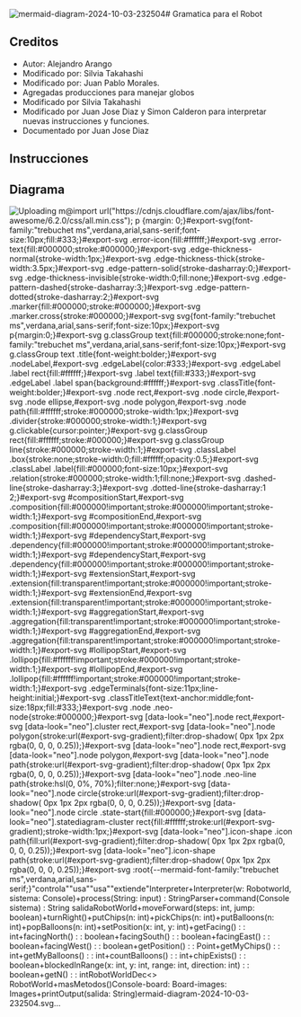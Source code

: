 ![mermaid-diagram-2024-10-03-232504](https://github.com/user-attachments/assets/057ec0cd-60f8-4807-8ea7-df02c13a35e3)# Gramatica para el Robot
## Creditos
- Autor: Alejandro Arango
- Modificado por: Silvia Takahashi
- Modificado por: Juan Pablo Morales.
- Agregadas producciones para manejar globos
- Modificado por Silvia Takahashi
- Modificado por Juan Jose Diaz y Simon Calderon para interpretar nuevas instrucciones y funciones.
- Documentado por Juan Jose Diaz
## Instrucciones

## Diagrama
![Uploading m<svg aria-roledescription="classDiagram" role="graphics-document document" viewBox="0 0 546.796875 969" style="max-width: 546.796875px;" xmlns="http://www.w3.org/2000/svg" width="100%" id="export-svg"><style xmlns="http://www.w3.org/1999/xhtml">@import url("https://cdnjs.cloudflare.com/ajax/libs/font-awesome/6.2.0/css/all.min.css"); p {margin: 0;}</style><style>#export-svg{font-family:"trebuchet ms",verdana,arial,sans-serif;font-size:10px;fill:#333;}#export-svg .error-icon{fill:#ffffff;}#export-svg .error-text{fill:#000000;stroke:#000000;}#export-svg .edge-thickness-normal{stroke-width:1px;}#export-svg .edge-thickness-thick{stroke-width:3.5px;}#export-svg .edge-pattern-solid{stroke-dasharray:0;}#export-svg .edge-thickness-invisible{stroke-width:0;fill:none;}#export-svg .edge-pattern-dashed{stroke-dasharray:3;}#export-svg .edge-pattern-dotted{stroke-dasharray:2;}#export-svg .marker{fill:#000000;stroke:#000000;}#export-svg .marker.cross{stroke:#000000;}#export-svg svg{font-family:"trebuchet ms",verdana,arial,sans-serif;font-size:10px;}#export-svg p{margin:0;}#export-svg g.classGroup text{fill:#000000;stroke:none;font-family:"trebuchet ms",verdana,arial,sans-serif;font-size:10px;}#export-svg g.classGroup text .title{font-weight:bolder;}#export-svg .nodeLabel,#export-svg .edgeLabel{color:#333;}#export-svg .edgeLabel .label rect{fill:#ffffff;}#export-svg .label text{fill:#333;}#export-svg .edgeLabel .label span{background:#ffffff;}#export-svg .classTitle{font-weight:bolder;}#export-svg .node rect,#export-svg .node circle,#export-svg .node ellipse,#export-svg .node polygon,#export-svg .node path{fill:#ffffff;stroke:#000000;stroke-width:1px;}#export-svg .divider{stroke:#000000;stroke-width:1;}#export-svg g.clickable{cursor:pointer;}#export-svg g.classGroup rect{fill:#ffffff;stroke:#000000;}#export-svg g.classGroup line{stroke:#000000;stroke-width:1;}#export-svg .classLabel .box{stroke:none;stroke-width:0;fill:#ffffff;opacity:0.5;}#export-svg .classLabel .label{fill:#000000;font-size:10px;}#export-svg .relation{stroke:#000000;stroke-width:1;fill:none;}#export-svg .dashed-line{stroke-dasharray:3;}#export-svg .dotted-line{stroke-dasharray:1 2;}#export-svg #compositionStart,#export-svg .composition{fill:#000000!important;stroke:#000000!important;stroke-width:1;}#export-svg #compositionEnd,#export-svg .composition{fill:#000000!important;stroke:#000000!important;stroke-width:1;}#export-svg #dependencyStart,#export-svg .dependency{fill:#000000!important;stroke:#000000!important;stroke-width:1;}#export-svg #dependencyStart,#export-svg .dependency{fill:#000000!important;stroke:#000000!important;stroke-width:1;}#export-svg #extensionStart,#export-svg .extension{fill:transparent!important;stroke:#000000!important;stroke-width:1;}#export-svg #extensionEnd,#export-svg .extension{fill:transparent!important;stroke:#000000!important;stroke-width:1;}#export-svg #aggregationStart,#export-svg .aggregation{fill:transparent!important;stroke:#000000!important;stroke-width:1;}#export-svg #aggregationEnd,#export-svg .aggregation{fill:transparent!important;stroke:#000000!important;stroke-width:1;}#export-svg #lollipopStart,#export-svg .lollipop{fill:#ffffff!important;stroke:#000000!important;stroke-width:1;}#export-svg #lollipopEnd,#export-svg .lollipop{fill:#ffffff!important;stroke:#000000!important;stroke-width:1;}#export-svg .edgeTerminals{font-size:11px;line-height:initial;}#export-svg .classTitleText{text-anchor:middle;font-size:18px;fill:#333;}#export-svg .node .neo-node{stroke:#000000;}#export-svg [data-look="neo"].node rect,#export-svg [data-look="neo"].cluster rect,#export-svg [data-look="neo"].node polygon{stroke:url(#export-svg-gradient);filter:drop-shadow( 0px 1px 2px rgba(0, 0, 0, 0.25));}#export-svg [data-look="neo"].node rect,#export-svg [data-look="neo"].node polygon,#export-svg [data-look="neo"].node path{stroke:url(#export-svg-gradient);filter:drop-shadow( 0px 1px 2px rgba(0, 0, 0, 0.25));}#export-svg [data-look="neo"].node .neo-line path{stroke:hsl(0, 0%, 70%);filter:none;}#export-svg [data-look="neo"].node circle{stroke:url(#export-svg-gradient);filter:drop-shadow( 0px 1px 2px rgba(0, 0, 0, 0.25));}#export-svg [data-look="neo"].node circle .state-start{fill:#000000;}#export-svg [data-look="neo"].statediagram-cluster rect{fill:#ffffff;stroke:url(#export-svg-gradient);stroke-width:1px;}#export-svg [data-look="neo"].icon-shape .icon path{fill:url(#export-svg-gradient);filter:drop-shadow( 0px 1px 2px rgba(0, 0, 0, 0.25));}#export-svg [data-look="neo"].icon-shape path{stroke:url(#export-svg-gradient);filter:drop-shadow( 0px 1px 2px rgba(0, 0, 0, 0.25));}#export-svg :root{--mermaid-font-family:"trebuchet ms",verdana,arial,sans-serif;}</style><g><defs><marker orient="auto" markerHeight="240" markerWidth="190" refY="7" refX="18" class="marker aggregation classDiagram" id="export-svg_classDiagram-aggregationStart"><path d="M 18,7 L9,13 L1,7 L9,1 Z"/></marker></defs><defs><marker orient="auto" markerHeight="28" markerWidth="20" refY="7" refX="1" class="marker aggregation classDiagram" id="export-svg_classDiagram-aggregationEnd"><path d="M 18,7 L9,13 L1,7 L9,1 Z"/></marker></defs><defs><marker orient="auto" markerHeight="240" markerWidth="190" refY="7" refX="18" class="marker extension classDiagram" id="export-svg_classDiagram-extensionStart"><path d="M 1,7 L18,13 V 1 Z"/></marker></defs><defs><marker orient="auto" markerHeight="28" markerWidth="20" refY="7" refX="1" class="marker extension classDiagram" id="export-svg_classDiagram-extensionEnd"><path d="M 1,1 V 13 L18,7 Z"/></marker></defs><defs><marker orient="auto" markerHeight="240" markerWidth="190" refY="7" refX="18" class="marker composition classDiagram" id="export-svg_classDiagram-compositionStart"><path d="M 18,7 L9,13 L1,7 L9,1 Z"/></marker></defs><defs><marker orient="auto" markerHeight="28" markerWidth="20" refY="7" refX="1" class="marker composition classDiagram" id="export-svg_classDiagram-compositionEnd"><path d="M 18,7 L9,13 L1,7 L9,1 Z"/></marker></defs><defs><marker orient="auto" markerHeight="240" markerWidth="190" refY="7" refX="6" class="marker dependency classDiagram" id="export-svg_classDiagram-dependencyStart"><path d="M 5,7 L9,13 L1,7 L9,1 Z"/></marker></defs><defs><marker orient="auto" markerHeight="28" markerWidth="20" refY="7" refX="13" class="marker dependency classDiagram" id="export-svg_classDiagram-dependencyEnd"><path d="M 18,7 L9,13 L14,7 L9,1 Z"/></marker></defs><defs><marker orient="auto" markerHeight="240" markerWidth="190" refY="7" refX="13" class="marker lollipop classDiagram" id="export-svg_classDiagram-lollipopStart"><circle r="6" cy="7" cx="7" fill="transparent" stroke="black"/></marker></defs><defs><marker orient="auto" markerHeight="240" markerWidth="190" refY="7" refX="1" class="marker lollipop classDiagram" id="export-svg_classDiagram-lollipopEnd"><circle r="6" cy="7" cx="7" fill="transparent" stroke="black"/></marker></defs><g class="root"><g class="clusters"/><g class="edgePaths"><path marker-start="url(#export-svg_classDiagram-dependencyStart)" style="fill:none" class="edge-pattern-solid relation" data-edge="true" id="id_Parser_Interpreter_1" d="M172.893,102.135L163.682,107.779C154.471,113.423,136.048,124.712,126.836,136.522C117.625,148.333,117.625,160.667,117.625,166.833L117.625,173"/><path marker-end="url(#export-svg_classDiagram-dependencyEnd)" style="fill:none" class="edge-pattern-solid relation" data-edge="true" id="id_Parser_RobotWorldDec_2" d="M326.522,99L336.586,105.167C346.65,111.333,366.778,123.667,376.842,135C386.906,146.333,386.906,156.667,386.906,161.833L386.906,167"/><path marker-start="url(#export-svg_classDiagram-dependencyStart)" style="fill:none" class="edge-pattern-solid relation" data-edge="true" id="id_Interpreter_Console_3" d="M117.625,298L117.625,303.167C117.625,308.333,117.625,318.667,117.625,367.333C117.625,416,117.625,503,117.625,546.5L117.625,590"/><path marker-end="url(#export-svg_classDiagram-extensionEnd)" style="fill:none" class="edge-pattern-solid relation" data-edge="true" id="id_RobotWorldDec_RobotWorld_4" d="M386.906,292L386.906,298.167C386.906,304.333,386.906,316.667,386.906,326C386.906,335.333,386.906,341.667,386.906,344.833L386.906,348"/></g><g class="edgeLabels"><g transform="translate(117.625, 136)" class="edgeLabel"><g transform="translate(-21.33984375, -12)" data-id="id_Parser_Interpreter_1" class="label"><foreignObject height="24" width="42.6796875"><div style="display: inline-block; white-space: nowrap;" xmlns="http://www.w3.org/1999/xhtml"><span class="edgeLabel"><span class="edgeLabel">"controla"</span></span></div></foreignObject></g></g><g transform="translate(386.90625, 136)" class="edgeLabel"><g transform="translate(-11.61328125, -12)" data-id="id_Parser_RobotWorldDec_2" class="label"><foreignObject height="24" width="23.2265625"><div style="display: inline-block; white-space: nowrap;" xmlns="http://www.w3.org/1999/xhtml"><span class="edgeLabel"><span class="edgeLabel">"usa"</span></span></div></foreignObject></g></g><g transform="translate(117.625, 329)" class="edgeLabel"><g transform="translate(-11.61328125, -12)" data-id="id_Interpreter_Console_3" class="label"><foreignObject height="24" width="23.2265625"><div style="display: inline-block; white-space: nowrap;" xmlns="http://www.w3.org/1999/xhtml"><span class="edgeLabel"><span class="edgeLabel">"usa"</span></span></div></foreignObject></g></g><g transform="translate(386.90625, 329)" class="edgeLabel"><g transform="translate(-22.45703125, -12)" data-id="id_RobotWorldDec_RobotWorld_4" class="label"><foreignObject height="24" width="44.9140625"><div style="display: inline-block; white-space: nowrap;" xmlns="http://www.w3.org/1999/xhtml"><span class="edgeLabel"><span class="edgeLabel">"extiende"</span></span></div></foreignObject></g></g></g><g class="nodes"><g transform="translate(117.625, 232.5)" data-id="Interpreter" data-node="true" id="classId-Interpreter-2692" class="node default"><rect height="119" width="219.25" y="-59.5" x="-109.625" class="outer title-state" style=""/><line y2="-23.5" y1="-23.5" x2="109.625" x1="-109.625" class="divider"/><line y2="-7.5" y1="-7.5" x2="109.625" x1="-109.625" class="divider"/><g class="label"><foreignObject height="0" width="0"><div style="display: inline-block; white-space: nowrap;" xmlns="http://www.w3.org/1999/xhtml"><span class="nodeLabel"></span></div></foreignObject><foreignObject transform="translate( -25.0078125, -52)" height="24" width="50.015625" class="classTitle"><div style="display: inline-block; white-space: nowrap;" xmlns="http://www.w3.org/1999/xhtml"><span class="nodeLabel">Interpreter</span></div></foreignObject><foreignObject transform="translate( -102.125, 0)" height="24" width="204.25"><div style="display: inline-block; white-space: nowrap;" xmlns="http://www.w3.org/1999/xhtml"><span class="nodeLabel">+Interpreter(w: Robotworld, sistema: Console)</span></div></foreignObject><foreignObject transform="translate( -102.125, 28)" height="24" width="135.34375"><div style="display: inline-block; white-space: nowrap;" xmlns="http://www.w3.org/1999/xhtml"><span class="nodeLabel">+process(String: input) : String</span></div></foreignObject></g></g><g transform="translate(252.265625, 53.5)" data-id="Parser" data-node="true" id="classId-Parser-2693" class="node default"><rect height="91" width="208.6953125" y="-45.5" x="-104.34765625" class="outer title-state" style=""/><line y2="-9.5" y1="-9.5" x2="104.34765625" x1="-104.34765625" class="divider"/><line y2="6.5" y1="6.5" x2="104.34765625" x1="-104.34765625" class="divider"/><g class="label"><foreignObject height="0" width="0"><div style="display: inline-block; white-space: nowrap;" xmlns="http://www.w3.org/1999/xhtml"><span class="nodeLabel"></span></div></foreignObject><foreignObject transform="translate( -15.5703125, -38)" height="24" width="31.140625" class="classTitle"><div style="display: inline-block; white-space: nowrap;" xmlns="http://www.w3.org/1999/xhtml"><span class="nodeLabel">Parser</span></div></foreignObject><foreignObject transform="translate( -96.84765625, 14)" height="24" width="193.6953125"><div style="display: inline-block; white-space: nowrap;" xmlns="http://www.w3.org/1999/xhtml"><span class="nodeLabel">+command(Console sistema) : String salida</span></div></foreignObject></g></g><g transform="translate(386.90625, 663.5)" data-id="RobotWorld" data-node="true" id="classId-RobotWorld-2694" class="node default"><rect height="595" width="303.78125" y="-297.5" x="-151.890625" class="outer title-state" style=""/><line y2="-261.5" y1="-261.5" x2="151.890625" x1="-151.890625" class="divider"/><line y2="-245.5" y1="-245.5" x2="151.890625" x1="-151.890625" class="divider"/><g class="label"><foreignObject height="0" width="0"><div style="display: inline-block; white-space: nowrap;" xmlns="http://www.w3.org/1999/xhtml"><span class="nodeLabel"></span></div></foreignObject><foreignObject transform="translate( -28.51171875, -290)" height="24" width="57.0234375" class="classTitle"><div style="display: inline-block; white-space: nowrap;" xmlns="http://www.w3.org/1999/xhtml"><span class="nodeLabel">RobotWorld</span></div></foreignObject><foreignObject transform="translate( -144.390625, -238)" height="24" width="182.03125"><div style="display: inline-block; white-space: nowrap;" xmlns="http://www.w3.org/1999/xhtml"><span class="nodeLabel">+moveForward(steps: int, jump: boolean)</span></div></foreignObject><foreignObject transform="translate( -144.390625, -210)" height="24" width="53.078125"><div style="display: inline-block; white-space: nowrap;" xmlns="http://www.w3.org/1999/xhtml"><span class="nodeLabel">+turnRight()</span></div></foreignObject><foreignObject transform="translate( -144.390625, -182)" height="24" width="73.6484375"><div style="display: inline-block; white-space: nowrap;" xmlns="http://www.w3.org/1999/xhtml"><span class="nodeLabel">+putChips(n: int)</span></div></foreignObject><foreignObject transform="translate( -144.390625, -154)" height="24" width="77.53125"><div style="display: inline-block; white-space: nowrap;" xmlns="http://www.w3.org/1999/xhtml"><span class="nodeLabel">+pickChips(n: int)</span></div></foreignObject><foreignObject transform="translate( -144.390625, -126)" height="24" width="86.4453125"><div style="display: inline-block; white-space: nowrap;" xmlns="http://www.w3.org/1999/xhtml"><span class="nodeLabel">+putBalloons(n: int)</span></div></foreignObject><foreignObject transform="translate( -144.390625, -98)" height="24" width="89.2265625"><div style="display: inline-block; white-space: nowrap;" xmlns="http://www.w3.org/1999/xhtml"><span class="nodeLabel">+popBalloons(n: int)</span></div></foreignObject><foreignObject transform="translate( -144.390625, -70)" height="24" width="109.2109375"><div style="display: inline-block; white-space: nowrap;" xmlns="http://www.w3.org/1999/xhtml"><span class="nodeLabel">+setPosition(x: int, y: int)</span></div></foreignObject><foreignObject transform="translate( -144.390625, -42)" height="24" width="80.875"><div style="display: inline-block; white-space: nowrap;" xmlns="http://www.w3.org/1999/xhtml"><span class="nodeLabel">+getFacing() : : int</span></div></foreignObject><foreignObject transform="translate( -144.390625, -14)" height="24" width="113.125"><div style="display: inline-block; white-space: nowrap;" xmlns="http://www.w3.org/1999/xhtml"><span class="nodeLabel">+facingNorth() : : boolean</span></div></foreignObject><foreignObject transform="translate( -144.390625, 14)" height="24" width="114.8046875"><div style="display: inline-block; white-space: nowrap;" xmlns="http://www.w3.org/1999/xhtml"><span class="nodeLabel">+facingSouth() : : boolean</span></div></foreignObject><foreignObject transform="translate( -144.390625, 42)" height="24" width="108.6796875"><div style="display: inline-block; white-space: nowrap;" xmlns="http://www.w3.org/1999/xhtml"><span class="nodeLabel">+facingEast() : : boolean</span></div></foreignObject><foreignObject transform="translate( -144.390625, 70)" height="24" width="111.265625"><div style="display: inline-block; white-space: nowrap;" xmlns="http://www.w3.org/1999/xhtml"><span class="nodeLabel">+facingWest() : : boolean</span></div></foreignObject><foreignObject transform="translate( -144.390625, 98)" height="24" width="98.6640625"><div style="display: inline-block; white-space: nowrap;" xmlns="http://www.w3.org/1999/xhtml"><span class="nodeLabel">+getPosition() : : Point</span></div></foreignObject><foreignObject transform="translate( -144.390625, 126)" height="24" width="89.7578125"><div style="display: inline-block; white-space: nowrap;" xmlns="http://www.w3.org/1999/xhtml"><span class="nodeLabel">+getMyChips() : : int</span></div></foreignObject><foreignObject transform="translate( -144.390625, 154)" height="24" width="102.546875"><div style="display: inline-block; white-space: nowrap;" xmlns="http://www.w3.org/1999/xhtml"><span class="nodeLabel">+getMyBalloons() : : int</span></div></foreignObject><foreignObject transform="translate( -144.390625, 182)" height="24" width="99.78125"><div style="display: inline-block; white-space: nowrap;" xmlns="http://www.w3.org/1999/xhtml"><span class="nodeLabel">+countBalloons() : : int</span></div></foreignObject><foreignObject transform="translate( -144.390625, 210)" height="24" width="107"><div style="display: inline-block; white-space: nowrap;" xmlns="http://www.w3.org/1999/xhtml"><span class="nodeLabel">+chipExists() : : boolean</span></div></foreignObject><foreignObject transform="translate( -144.390625, 238)" height="24" width="288.78125"><div style="display: inline-block; white-space: nowrap;" xmlns="http://www.w3.org/1999/xhtml"><span class="nodeLabel">+blockedInRange(x: int, y: int, range: int, direction: int) : : boolean</span></div></foreignObject><foreignObject transform="translate( -144.390625, 266)" height="24" width="58.078125"><div style="display: inline-block; white-space: nowrap;" xmlns="http://www.w3.org/1999/xhtml"><span class="nodeLabel">+getN() : : int</span></div></foreignObject></g></g><g transform="translate(386.90625, 232.5)" data-id="RobotWorldDec" data-node="true" id="classId-RobotWorldDec-2695" class="node default"><rect height="119" width="90.3671875" y="-59.5" x="-45.18359375" class="outer title-state" style=""/><line y2="-23.5" y1="-23.5" x2="45.18359375" x1="-45.18359375" class="divider"/><line y2="20.5" y1="20.5" x2="45.18359375" x1="-45.18359375" class="divider"/><g class="label"><foreignObject height="0" width="0"><div style="display: inline-block; white-space: nowrap;" xmlns="http://www.w3.org/1999/xhtml"><span class="nodeLabel"></span></div></foreignObject><foreignObject transform="translate( -37.68359375, -52)" height="24" width="75.3671875" class="classTitle"><div style="display: inline-block; white-space: nowrap;" xmlns="http://www.w3.org/1999/xhtml"><span class="nodeLabel">RobotWorldDec</span></div></foreignObject><foreignObject transform="translate( -37.68359375, -12)" height="24" width="67.078125"><div style="display: inline-block; white-space: nowrap;" xmlns="http://www.w3.org/1999/xhtml"><span class="nodeLabel">&lt;&gt; RobotWorld</span></div></foreignObject><foreignObject transform="translate( -37.68359375, 28)" height="24" width="69.75"><div style="display: inline-block; white-space: nowrap;" xmlns="http://www.w3.org/1999/xhtml"><span class="nodeLabel">+masMetodos()</span></div></foreignObject></g></g><g transform="translate(117.625, 663.5)" data-id="Console" data-node="true" id="classId-Console-2696" class="node default"><rect height="147" width="134.78125" y="-73.5" x="-67.390625" class="outer title-state" style=""/><line y2="-37.5" y1="-37.5" x2="67.390625" x1="-67.390625" class="divider"/><line y2="34.5" y1="34.5" x2="67.390625" x1="-67.390625" class="divider"/><g class="label"><foreignObject height="0" width="0"><div style="display: inline-block; white-space: nowrap;" xmlns="http://www.w3.org/1999/xhtml"><span class="nodeLabel"></span></div></foreignObject><foreignObject transform="translate( -19.7265625, -66)" height="24" width="39.453125" class="classTitle"><div style="display: inline-block; white-space: nowrap;" xmlns="http://www.w3.org/1999/xhtml"><span class="nodeLabel">Console</span></div></foreignObject><foreignObject transform="translate( -59.890625, -26)" height="24" width="61.1484375"><div style="display: inline-block; white-space: nowrap;" xmlns="http://www.w3.org/1999/xhtml"><span class="nodeLabel">-board: Board</span></div></foreignObject><foreignObject transform="translate( -59.890625, 2)" height="24" width="73.921875"><div style="display: inline-block; white-space: nowrap;" xmlns="http://www.w3.org/1999/xhtml"><span class="nodeLabel">-images: Images</span></div></foreignObject><foreignObject transform="translate( -59.890625, 42)" height="24" width="119.78125"><div style="display: inline-block; white-space: nowrap;" xmlns="http://www.w3.org/1999/xhtml"><span class="nodeLabel">+printOutput(salida: String)</span></div></foreignObject></g></g></g></g></g></svg>ermaid-diagram-2024-10-03-232504.svg…]()
